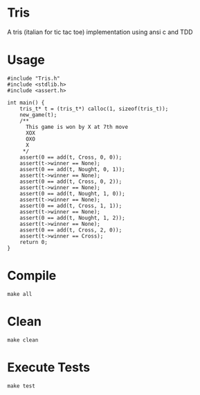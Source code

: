 Tris
====

A tris (italian for tic tac toe) implementation using ansi c and TDD

Usage
=====

`````
#include "Tris.h"
#include <stdlib.h>
#include <assert.h>

int main() {
    tris_t* t = (tris_t*) calloc(1, sizeof(tris_t));
    new_game(t);
    /**
      This game is won by X at 7th move
      XOX
      OXO
      X
     */
    assert(0 == add(t, Cross, 0, 0));
    assert(t->winner == None);
    assert(0 == add(t, Nought, 0, 1));
    assert(t->winner == None);
    assert(0 == add(t, Cross, 0, 2));
    assert(t->winner == None);
    assert(0 == add(t, Nought, 1, 0));
    assert(t->winner == None);
    assert(0 == add(t, Cross, 1, 1));
    assert(t->winner == None);
    assert(0 == add(t, Nought, 1, 2));
    assert(t->winner == None);
    assert(0 == add(t, Cross, 2, 0));
    assert(t->winner == Cross);
    return 0;
}
`````

Compile
=======

`````
make all
`````

Clean
=====

`````
make clean
`````

Execute Tests
=============

`````
make test
`````
